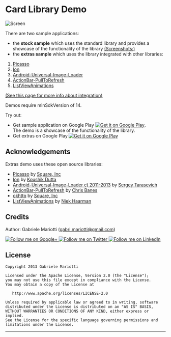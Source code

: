 # Card Library Demo

![Screen](https://github.com/gabrielemariotti/cardslib/raw/master/demo/images/demo_gplay.png)

There are two sample applications:

* the **stock sample** which uses the standard library and provides a showcase of the functionality of the library [(Screenshots:)](https://github.com/gabrielemariotti/cardslib/tree/master/doc/EXAMPLE.md)
* the **extras sample** which uses the library integrated with other libraries:

1. [Picasso][1]
2. [Ion][3]
3. [Android-Universal-Image-Loader][5]
4. [ActionBar-PullToRefresh][7]
5. [ListViewAnimations][11]

[(See this page for more info about integration)](https://github.com/gabrielemariotti/cardslib/tree/master/doc/OTHERLIBRARIES.md)


Demos require minSdkVersion of 14.


Try out:

* Get sample application on Google Play [![Get it on Google Play](http://www.android.com/images/brand/get_it_on_play_logo_small.png)](https://play.google.com/store/apps/details?id=it.gmariotti.cardslib.demo).<br/>The demo is a showcase of the functionality of the library.
* Get extras on Google Play [![Get it on Google Play](http://www.android.com/images/brand/get_it_on_play_logo_small.png)](https://play.google.com/store/apps/details?id=it.gmariotti.cardslib.demo.extras)


Acknowledgements
--------------------

Extras demo uses these open source libraries:

* [Picasso][1] by [Square, Inc][2]
* [Ion][3] by [Koushik Dutta][4]
* [Android-Universal-Image-Loader c) 2011-2013][5] by [Sergey Tarasevich][6]
* [ActionBar-PullToRefresh][7] by [Chris Banes][8]
* [okhttp][9] by [Square, Inc][2]
* [ListViewAnimations][11] by [Niek Haarman][10]

Credits
-------

Author: Gabriele Mariotti (gabri.mariotti@gmail.com)

<a href="https://plus.google.com/u/0/114432517923423045208">
  <img alt="Follow me on Google+"
       src="https://github.com/gabrielemariotti/cardslib/raw/master/demo/images/g+64.png" />
</a>
<a href="https://twitter.com/GabMarioPower">
  <img alt="Follow me on Twitter"
       src="https://github.com/gabrielemariotti/cardslib/raw/master/demo/images/twitter64.png" />
</a>
<a href="http://it.linkedin.com/in/gabrielemariotti">
  <img alt="Follow me on LinkedIn"
       src="https://github.com/gabrielemariotti/cardslib/raw/master/demo/images/linkedin.png" />
</a>

License
-------

    Copyright 2013 Gabriele Mariotti

    Licensed under the Apache License, Version 2.0 (the "License");
    you may not use this file except in compliance with the License.
    You may obtain a copy of the License at

       http://www.apache.org/licenses/LICENSE-2.0

    Unless required by applicable law or agreed to in writing, software
    distributed under the License is distributed on an "AS IS" BASIS,
    WITHOUT WARRANTIES OR CONDITIONS OF ANY KIND, either express or implied.
    See the License for the specific language governing permissions and
    limitations under the License.


---


 [1]: https://github.com/square/picasso
 [2]: http://square.github.io/
 [3]: https://github.com/koush/ion
 [4]: http://koush.com/
 [5]: https://github.com/nostra13/Android-Universal-Image-Loader
 [6]: http://nostra13android.blogspot.it/
 [7]: https://github.com/chrisbanes/ActionBar-PullToRefresh
 [8]: http://chris.banes.me/
 [9]: https://github.com/square/okhttp
 [10]: https://plus.google.com/+NiekHaarman
 [11]: https://github.com/nhaarman/ListViewAnimations

